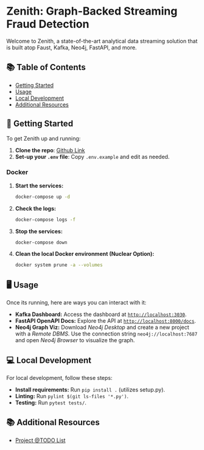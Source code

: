 # Zenith: Graph-Backed Streaming Fraud Detection 

Welcome to Zenith, a state-of-the-art analytical data streaming solution that is built atop Faust, Kafka, Neo4j, FastAPI, and more.

## 📚 Table of Contents

- [Getting Started](#getting-started)
- [Usage](#usage)
- [Local Development](#local-development)
- [Additional Resources](#additional-resources)

## 🚀 Getting Started

To get Zenith up and running:

1. **Clone the repo**: [Github Link](http://github.com/ntwolff/zenith)
2. **Set-up your `.env` file**: Copy `.env.example` and edit as needed.

### Docker

1. **Start the services:**
    ```sh
    docker-compose up -d
    ```

2. **Check the logs:**
    ```sh
    docker-compose logs -f
    ```

3. **Stop the services:**
    ```sh
    docker-compose down
    ```

4. **Clean the local Docker environment (Nuclear Option):**
    ```sh
    docker system prune -a --volumes
    ```

## 🖥️ Usage

Once its running, here are ways you can interact with it:

- **Kafka Dashboard:** Access the dashboard at [`http://localhost:3030`](http://localhost:3030).
- **FastAPI OpenAPI Docs:** Explore the API at [`http://localhost:8000/docs`](http://localhost:8000/docs).
- **Neo4j Graph Viz:** Download *Neo4j Desktop* and create a new project with a *Remote DBMS*. Use the connection string `neo4j://localhost:7687` and open *Neo4j Browser* to visualize the graph.

## 💻 Local Development

For local development, follow these steps:

- **Install requirements:** Run `pip install .` (utilizes setup.py).
- **Linting:** Run `pylint $(git ls-files '*.py')`.
- **Testing:** Run `pytest tests/`.

## 📚 Additional Resources

- [Project @TODO List](docs/TODO.md)
